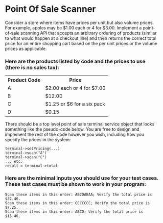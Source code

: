 # Point Of Sale Scanner
Consider a store where items have prices per unit but also volume prices. For example, apples may be $1.00 each or 4 for $3.00.
Implement a point-of-sale scanning API that accepts an arbitrary ordering of products (similar to what would happen at a checkout line)
and then returns the correct total price for an entire shopping cart based on the per unit prices or the volume prices as applicable.
<h3>Here are the products listed by code and the prices to use (there is no sales tax):</h3>
<table>
	<tbody>
		<tr>
			<th>Product Code</th>
			<th>Price</th>
		</tr>
		<tr>
			<td>A</td>
			<td>$2.00 each or 4 for $7.00</td>
		</tr>
		<tr>
			<td>B</td>
			<td>$12.00</td>
		</tr>
			<td>C</td>
			<td>$1.25 or $6 for a six pack</td>
		</tr>
		</tr>
			<td>D</td>
			<td>$0.15</td>
		</tr>
	</tbody>
</table>

There should be a top level point of sale terminal service object that looks something like the pseudo-code below. You are free to
design and implement the rest of the code however you wish, including how you specify the prices in the system:
```
terminal->setPricing(...)
terminal->scan("A")
terminal->scan("C")
... etc.
result = terminal->total
```
<h3>Here are the minimal inputs you should use for your test cases. These test cases must be shown to work in your program: </h3>

```
Scan these items in this order: ABCDABAA; Verify the total price is $32.40.
Scan these items in this order: CCCCCCC; Verify the total price is $7.25.
Scan these items in this order: ABCD; Verify the total price is $15.40.
```
